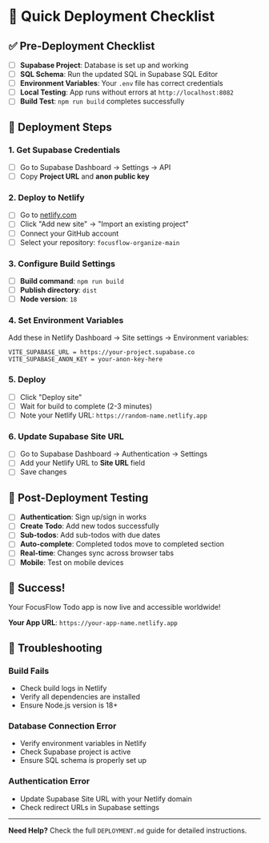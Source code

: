 # 🚀 Quick Deployment Checklist

## ✅ Pre-Deployment Checklist

- [ ] **Supabase Project**: Database is set up and working
- [ ] **SQL Schema**: Run the updated SQL in Supabase SQL Editor
- [ ] **Environment Variables**: Your `.env` file has correct credentials
- [ ] **Local Testing**: App runs without errors at `http://localhost:8082`
- [ ] **Build Test**: `npm run build` completes successfully

## 🔧 Deployment Steps

### 1. Get Supabase Credentials
- [ ] Go to Supabase Dashboard → Settings → API
- [ ] Copy **Project URL** and **anon public key**

### 2. Deploy to Netlify
- [ ] Go to [netlify.com](https://netlify.com)
- [ ] Click "Add new site" → "Import an existing project"
- [ ] Connect your GitHub account
- [ ] Select your repository: `focusflow-organize-main`

### 3. Configure Build Settings
- [ ] **Build command**: `npm run build`
- [ ] **Publish directory**: `dist`
- [ ] **Node version**: `18`

### 4. Set Environment Variables
Add these in Netlify Dashboard → Site settings → Environment variables:
```
VITE_SUPABASE_URL = https://your-project.supabase.co
VITE_SUPABASE_ANON_KEY = your-anon-key-here
```

### 5. Deploy
- [ ] Click "Deploy site"
- [ ] Wait for build to complete (2-3 minutes)
- [ ] Note your Netlify URL: `https://random-name.netlify.app`

### 6. Update Supabase Site URL
- [ ] Go to Supabase Dashboard → Authentication → Settings
- [ ] Add your Netlify URL to **Site URL** field
- [ ] Save changes

## 🧪 Post-Deployment Testing

- [ ] **Authentication**: Sign up/sign in works
- [ ] **Create Todo**: Add new todos successfully
- [ ] **Sub-todos**: Add sub-todos with due dates
- [ ] **Auto-complete**: Completed todos move to completed section
- [ ] **Real-time**: Changes sync across browser tabs
- [ ] **Mobile**: Test on mobile devices

## 🎉 Success!

Your FocusFlow Todo app is now live and accessible worldwide!

**Your App URL**: `https://your-app-name.netlify.app`

## 🔧 Troubleshooting

### Build Fails
- Check build logs in Netlify
- Verify all dependencies are installed
- Ensure Node.js version is 18+

### Database Connection Error
- Verify environment variables in Netlify
- Check Supabase project is active
- Ensure SQL schema is properly set up

### Authentication Error
- Update Supabase Site URL with your Netlify domain
- Check redirect URLs in Supabase settings

---

**Need Help?** Check the full `DEPLOYMENT.md` guide for detailed instructions.














